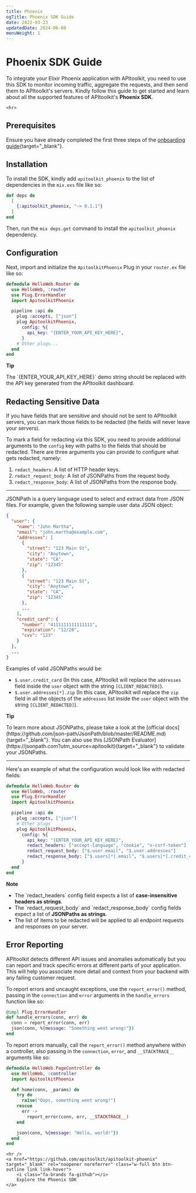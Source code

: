 ```yaml
---
title: Phoenix
ogTitle: Phoenix SDK Guide
date: 2022-03-23
updatedDate: 2024-06-08
menuWeight: 1
---
```


# Phoenix SDK Guide

To integrate your Elixir Phoenix application with APItoolkit, you need to use this SDK to monitor incoming traffic, aggregate the requests, and then send them to APItoolkit's servers. Kindly follow this guide to get started and learn about all the supported features of APItoolkit's **Phoenix SDK**.

```=html
<hr>
```

## Prerequisites

Ensure you have already completed the first three steps of the [onboarding guide](/docs/onboarding/){target="_blank"}.

## Installation

To install the SDK, kindly add `apitoolkit_phoenix` to the list of dependencies in the `mix.exs` file like so:

```elixir
def deps do
  [
    {:apitoolkit_phoenix, "~> 0.1.1"}
  ]
end
```

Then, run the `mix deps.get` command to install the `apitoolkit_phoenix` dependency.

## Configuration

Next, import and initialize the `ApitoolkitPhoenix` Plug in your `router.ex` file like so:

```elixir
defmodule HelloWeb.Router do
  use HelloWeb, :router
  use Plug.ErrorHandler
  import ApitoolkitPhoenix

  pipeline :api do
    plug :accepts, ["json"]
    plug ApitoolkitPhoenix,
      config: %{
        api_key: "{ENTER_YOUR_API_KEY_HERE}",
      }
    # Other plugs...
  end
end
```

<div class="callout">
  <p><i class="fa-regular fa-lightbulb"></i> <b>Tip</b></p>
  <p>The `{ENTER_YOUR_API_KEY_HERE}` demo string should be replaced with the API key generated from the APItoolkit dashboard.</p>
</div>

## Redacting Sensitive Data

If you have fields that are sensitive and should not be sent to APItoolkit servers, you can mark those fields to be redacted  (the fields will never leave your servers).

To mark a field for redacting via this SDK, you need to provide additional arguments to the `config` key with paths to the fields that should be redacted. There are three arguments you can provide to configure what gets redacted, namely:

1. `redact_headers`:  A list of HTTP header keys.
2. `redact_request_body`: A list of JSONPaths from the request body.
3. `redact_response_body`: A list of JSONPaths from the response body.

<hr />
JSONPath is a query language used to select and extract data from JSON files. For example, given the following sample user data JSON object:

```JSON
{
  "user": {
    "name": "John Martha",
    "email": "john.martha@example.com",
    "addresses": [
      {
        "street": "123 Main St",
        "city": "Anytown",
        "state": "CA",
        "zip": "12345"
      },
      {
        "street": "123 Main St",
        "city": "Anytown",
        "state": "CA",
        "zip": "12345"
      },
      ...
    ],
    "credit_card": {
      "number": "4111111111111111",
      "expiration": "12/28",
      "cvv": "123"
    }
  },
  ...
}
```

Examples of valid JSONPaths would be:

- `$.user.credit_card` (In this case, APItoolkit will replace the `addresses` field inside the `user` object with the string `[CLIENT_REDACTED]`).
- `$.user.addresses[*].zip` (In this case, APItoolkit will replace the `zip` field in all the objects of the `addresses` list inside the `user` object with the string `[CLIENT_REDACTED]`).

<div class="callout">
  <p><i class="fa-regular fa-lightbulb"></i> <b>Tip</b></p>
  <p>To learn more about JSONPaths, please take a look at the [official docs](https://github.com/json-path/JsonPath/blob/master/README.md){target="_blank"}. You can also use this [JSONPath Evaluator](https://jsonpath.com?utm_source=apitoolkit){target="_blank"} to validate your JSONPaths.</p>
</div>
<hr />

Here's an example of what the configuration would look like with redacted fields:

```elixir
defmodule HelloWeb.Router do
  use HelloWeb, :router
  use Plug.ErrorHandler
  import ApitoolkitPhoenix

  pipeline :api do
    plug :accepts, ["json"]
    # Other plugs
    plug ApitoolkitPhoenix,
      config: %{
        api_key: "{ENTER_YOUR_API_KEY_HERE}",
        redact_headers: ["accept-language", "cookie", "x-csrf-token"]
        redact_request_body: ["$.user.email", "$.user.addresses"]
        redact_response_body: ["$.users[*].email", "$.users[*].credit_card"]
      }
  end
end
```

<div class="callout">
  <p><i class="fa-regular fa-circle-info"></i> <b>Note</b></p>
  <ul>
    <li>The `redact_headers` config field expects a list of <b>case-insensitive headers as strings</b>.</li>
    <li>The `redact_request_body` and `redact_response_body` config fields expect a list of <b>JSONPaths as strings</b>.</li>
    <li>The list of items to be redacted will be applied to all endpoint requests and responses on your server.</li>
  </ul>
</div>

## Error Reporting

APItoolkit detects different API issues and anomalies automatically but you can report and track specific errors at different parts of your application. This will help you associate more detail and context from your backend with any failing customer request.

To report errors and uncaught exceptions, use the `report_error()` method, passing in the `connection` and `error` arguments in the `handle_errors` function like so:

```elixir
@impl Plug.ErrorHandler
def handle_errors(conn, err) do
  conn = report_error(conn, err)
  json(conn, %{message: "Something went wrong!"})
end
```

To report errors manually, call the `report_error()` method anywhere within a controller, also passing in the `connection`, `error`, and `__STACKTRACE__` arguments like so:

```elixir
defmodule HelloWeb.PageController do
  use HelloWeb, :controller
  import ApitoolkitPhoenix

  def home(conn, _params) do
    try do
      raise("Oops, something went wrong!")
    rescue
      err ->
        report_error(conn, err, __STACKTRACE__)
    end

    json(conn, %{message: "Hello, world!"})
  end
end
```

```=html
<hr />
<a href="https://github.com/apitoolkit/apitoolkit-phoenix" target="_blank" rel="noopener noreferrer" class="w-full btn btn-outline link link-hover">
    <i class="fa-brands fa-github"></i>
    Explore the Phoenix SDK
</a>
```